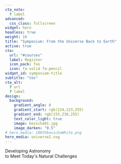 ```yaml
---
cta_note:
  ? label
advanced:
  css_class: fullscreen
widget: hero
headless: true
weight: 10
title: "Symposium: From the Universe Back to Earth"
active: true
cta:
  url: "#courses"
  label: Register
  icon_pack: fas
  icon: fa-solid fa-pencil
widget_id: symposium-title
subtitle: "tes"
cta_alt:
  ? url
  ? label
design:
  background:
    gradient_angle: 0
    gradient_start: rgb(224,223,255)
    gradient_end: rgb(153,238,255)
    text_color_light: true
    image: bosscha01.jpg
    image_darken: "0.5"
# hero_media: 100thbosschaWhite.png
hero_media: universe2.svg
---
```

Developing Astronomy <br> to Meet Today's Natural Challenges